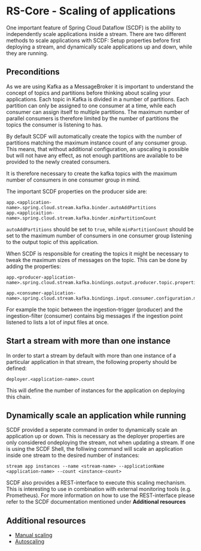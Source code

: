 # RS-Core - Scaling of applications

One important feature of Spring Cloud Dataflow (SCDF) is the ability to independently scale applications inside a stream.
There are two different methods to scale applications with SCDF: Setup properties before first deploying a stream, and dynamically scale applications up and down, while they are running.

## Preconditions

As we are using Kafka as a MessageBroker it is important to understand the concept of topics and partitions before thinking about scaling your applications.
Each topic in Kafka is divided in a number of partitions. Each partition can only be assigned to one consumer at a time, while each consumer can assign itself to multiple partitions.
The maximum number of parallel consumers is therefore limited by the number of partitions the topics the consumer is listening to has.

By default SCDF will automatically create the topics with the number of partitions matching the maximum instance count of any consumer group.
This means, that without additional configuration, an upscaling is possible but will not have any effect, as not enough partitions are available to be provided to the newly created consumers.

It is therefore necessary to create the kafka topics with the maximum number of consumers in one consumer group in mind.

The important SCDF properties on the producer side are:

```
app.<application-name>.spring.cloud.stream.kafka.binder.autoAddPartitions
app.<applicaition-name>.spring.cloud.stream.kafka.binder.minPartitionCount
```

`autoAddPartitions` should be set to `true`, while `minPartitionCount` should be set to the maximum number of consumers in one consumer group listening to the output topic of this application.

When SCDF is responsible for creating the topics it might be necessary to tweak the maximum sizes of messages on the topic. This can be done by adding the properties:

```
app.<producer-application-name>.spring.cloud.stream.kafka.bindings.output.producer.topic.properties.max.message.bytes

app.<consumer-application-name>.spring.cloud.stream.kafka.bindings.input.consumer.configuration.max.partition.fetch.bytes
```

For example the topic between the ingestion-trigger (producer) and the ingestion-filter (consumer) contains big messages if the ingestion point listened to lists a lot of input files at once.

## Start a stream with more than one instance

In order to start a stream by default with more than one instance of a particular application in that stream, the following property should be defined:

```
deployer.<application-name>.count
```

This will define the number of instances for the application on deploying this chain.

## Dynamically scale an application while running

SCDF provided a seperate command in order to dynamically scale an application up or down.
This is necessary as the deployer properties are only considered ondeploying the stream, not when updating a stream.
If one is using the SCDF Shell, the folliwing command will scale an application inside one stream to the desired number of instances:

```
stream app instances --name <stream-name> --applicationName <application-name> --count <instance-count>
```

SCDF also provides a REST-interface to execute this scaling mechanism. This is interesting to use in combination with external monitoring tools (e.g. Prometheus).
For more information on how to use the REST-interface please refer to the SCDF documentation mentioned under **Additional resources**

## Additional resources

- [Manual scaling](https://dataflow.spring.io/docs/recipes/scaling/manual-scaling/)
- [Autoscaling](https://dataflow.spring.io/docs/recipes/scaling/autoscaling/)
